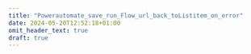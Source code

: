```yaml
---
title: "Powerautomate_save_run_Flow_url_back_toListitem_on_error"
date: 2024-05-20T12:52:18+01:00
omit_header_text: true
draft: true
---
```



